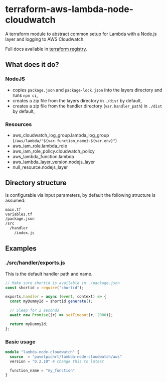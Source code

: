 # terraform-aws-lambda-node-cloudwatch

A terraform module to abstract common setup for Lambda with a Node.js layer and logging to AWS Cloudwatch.

Full docs available in [terraform registry](https://registry.terraform.io/modules/pavelpichrt/lambda-node-cloudwatch/aws/latest).

## What does it do?

### NodeJS

- copies `package.json` and `package-lock.json` into the layers directory and runs `npm ci`,
- creates a zip file from the layers directory in `./dist` by default,
- creates a zip file from the handler directory (`var.handler_path`) in `./dist` by default,

### Resources

- aws_cloudwatch_log_group.lambda_log_group (`/aws/lambda/"${var.function_name}-${var.env}"`)
- aws_iam_role.lambda_role
- aws_iam_role_policy.cloudwatch_policy
- aws_lambda_function.lambda
- aws_lambda_layer_version.nodejs_layer
- null_resource.nodejs_layer

## Directory structure

Is configurable via input parameters, by default the following structure is assumed:

```bash
main.tf
variables.tf
/package.json
/src
  /handler
    /index.js
```

## Examples

### ./src/handler/exports.js

This is the default handler path and name.

```javascript
// Make sure shortid is available in ./package.json
const shortid = require("shortid");

exports.handler = async (event, context) => {
  const myDummyId = shortid.generate();

  // Sleep for 2 seconds
  await new Promise((r) => setTimeout(r, 2000));

  return myDummyId;
};
```

### Basic usage

```terraform
module "lambda-node-cloudwatch" {
  source  = "pavelpichrt/lambda-node-cloudwatch/aws"
  version = "0.2.10" # change this to latest

  function_name = "my_function"
}
```
